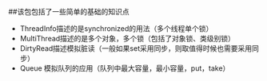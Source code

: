 ##该包包括了一些简单的基础的知识点
* ThreadInfo描述的是synchronized的用法（多个线程单个锁）
* MultiThread描述的是多个对象，多个锁（包括了对象锁、类级别锁）
* DirtyRead描述模拟脏读（一般如果set采用同步，则取值得时候也需要采用同步）
* Queue 模拟队列的应用（队列中最大容量，最小容量，put，take）